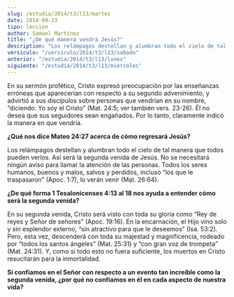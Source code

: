 ```yaml
---
slug: /estudia/2014/t3/l13/martes
date: 2014-09-23
tipo: leccion
author: Samuel Martínez
title: "¿De qué manera vendrá Jesús?"
description: "Los relámpagos destellan y alumbran todo el cielo de tal manera que todos pueden verlos. Así será la segunda venida de Jesús. No se necesitará ningún aviso para llamar la atención de las personas. Todos los seres humanos, buenos y malos, salvos y perdidos, incluso “los que le traspasaron” (Apoc. 1:7), lo verán venir (Mat. 26:64)."
versiculo: "/versiculo/2014/t3/l13/sabado"
anterior: "/estudia/2014/t3/l13/lunes"
siguiente: "/estudia/2014/t3/l13/miercoles"
---
```


En su sermón profético, Cristo expresó preocupación por las enseñanzas erróneas que aparecerían con respecto a su segundo advenimiento, y advirtió a sus discípulos sobre personas que vendrían en su nombre, “diciendo: Yo soy el Cristo” (Mat. 24:5; ver también vers. 23-26). Él no desea que sus seguidores sean engañados. Por lo tanto, claramente indicó la manera en que vendría.

**¿Qué nos dice Mateo 24:27 acerca de cómo regresará Jesús?**

Los relámpagos destellan y alumbran todo el cielo de tal manera que todos pueden verlos. Así será la segunda venida de Jesús. No se necesitará ningún aviso para llamar la atención de las personas. Todos los seres humanos, buenos y malos, salvos y perdidos, incluso “los que le traspasaron” (Apoc. 1:7), lo verán venir (Mat. 26:64).

**¿De qué forma 1 Tesalonicenses 4:13 al 18 nos ayuda a entender cómo será la segunda venida?**

En su segunda venida, Cristo será visto con toda su gloria como “Rey de reyes y Señor de señores” (Apoc. 19:16). En la encarnación, el Hijo vino solo y sin esplendor externo, “sin atractivo para que le deseemos” (Isa. 53:2). Pero, esta vez, descenderá con toda su majestad y magnificencia, rodeado por “todos los santos ángeles” (Mat. 25:31) y “con gran voz de trompeta” (Mat. 24:31). Y, como si todo esto no fuera suficiente, los muertos en Cristo resucitarán para la inmortalidad.

**Si confiamos en el Señor con respecto a un evento tan increíble como la segunda venida, ¿por qué no confiamos en él en cada aspecto de nuestra vida?**
